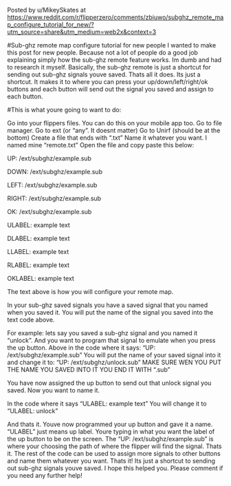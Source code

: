 Posted by
u/MikeySkates
at https://www.reddit.com/r/flipperzero/comments/zbiuwo/subghz_remote_map_configure_tutorial_for_new/?utm_source=share&utm_medium=web2x&context=3

#Sub-ghz remote map configure tutorial for new people
I wanted to make this post for new people. Because not a lot of people do a good job explaining simply how the sub-ghz remote feature works. Im dumb and had to research it myself. Basically, the sub-ghz remote is just a shortcut for sending out sub-ghz signals youve saved. Thats all it does. Its just a shortcut. It makes it to where you can press your up/down/left/right/ok buttons and each button will send out the signal you saved and assign to each button.

#This is what youre going to want to do:

Go into your flippers files. You can do this on your mobile app too. Go to file manager. Go to ext (or “any”. It doesnt matter) Go to Unirf (should be at the bottom) Create a file that ends with “.txt” Name it whatever you want. I named mine “remote.txt” Open the file and copy paste this below:

UP: /ext/subghz/example.sub

DOWN: /ext/subghz/example.sub

LEFT: /ext/subghz/example.sub

RIGHT: /ext/subghz/example.sub

OK: /ext/subghz/example.sub

ULABEL: example text

DLABEL: example text

LLABEL: example text

RLABEL: example text

OKLABEL: example text

The text above is how you will configure your remote map.

In your sub-ghz saved signals you have a saved signal that you named when you saved it. You will put the name of the signal you saved into the text code above.

For example: lets say you saved a sub-ghz signal and you named it “unlock”. And you want to program that signal to emulate when you press the up button. Above in the code where it says: “UP: /ext/subghz/example.sub” You will put the name of your saved signal into it and change it to: “UP: /ext/subghz/unlock.sub” MAKE SURE WEN YOU PUT THE NAME YOU SAVED INTO IT YOU END IT WITH “.sub”

You have now assigned the up button to send out that unlock signal you saved. Now you want to name it.

In the code where it says “ULABEL: example text” You will change it to “ULABEL: unlock”

And thats it. Youve now programmed your up button and gave it a name. “ULABEL” just means up label. Youre typing in what you want the label of the up button to be on the screen. The “UP: /ext/subghz/example.sub” is where your choosing the path of where the flipper will find the signal. Thats it. The rest of the code can be used to assign more signals to other buttons and name them whatever you want. Thats it! Its just a shortcut to sending out sub-ghz signals youve saved. I hope this helped you. Please comment if you need any further help!
